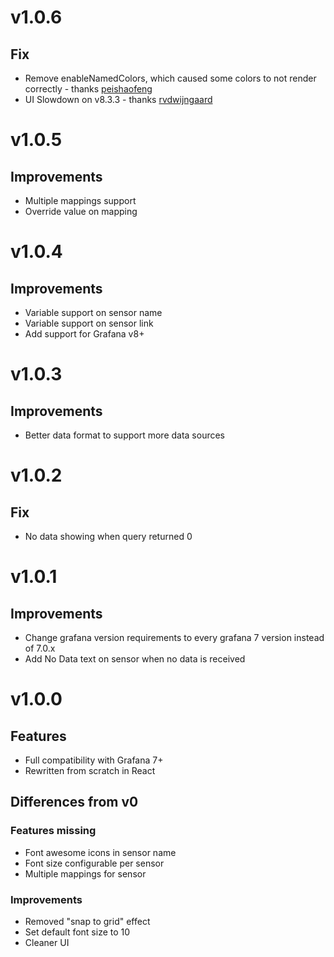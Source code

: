 # v1.0.6

## Fix

* Remove enableNamedColors, which caused some colors to not render correctly - thanks [peishaofeng](https://github.com/peishaofeng)
* UI Slowdown on v8.3.3 - thanks [rvdwijngaard](https://github.com/rvdwijngaard)

# v1.0.5

## Improvements

* Multiple mappings support
* Override value on mapping

# v1.0.4

## Improvements

* Variable support on sensor name
* Variable support on sensor link
* Add support for Grafana v8+

# v1.0.3

## Improvements

* Better data format to support more data sources

# v1.0.2

## Fix

* No data showing when query returned 0

# v1.0.1

## Improvements

* Change grafana version requirements to every grafana 7 version instead of 7.0.x
* Add No Data text on sensor when no data is received

# v1.0.0

## Features

* Full compatibility with Grafana 7+
* Rewritten from scratch in React

## Differences from v0

### Features missing

* Font awesome icons in sensor name
* Font size configurable per sensor
* Multiple mappings for sensor

### Improvements

* Removed "snap to grid" effect
* Set default font size to 10
* Cleaner UI
